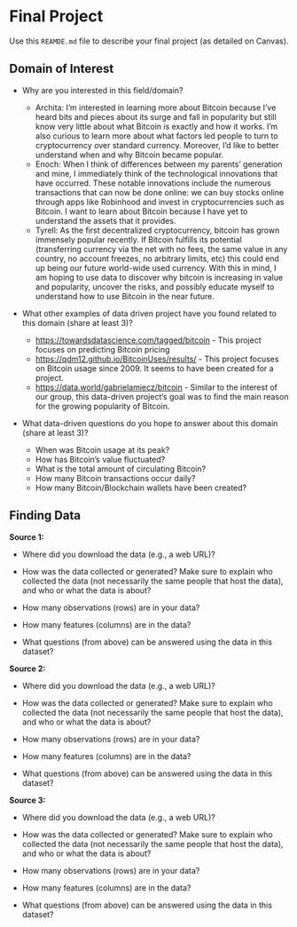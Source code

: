 # Final Project
Use this `REAMDE.md` file to describe your final project (as detailed on Canvas).

## Domain of Interest

* Why are you interested in this field/domain?
  + Archita: I’m interested in learning more about Bitcoin because I’ve heard bits and pieces about its surge and fall in popularity but still know very little about what Bitcoin is exactly and how it works. I’m also curious to learn more about what factors led people to turn to cryptocurrency over standard currency. Moreover, I’d like to better understand when and why Bitcoin became popular.
  + Enoch: When I think of differences between my parents’ generation and mine, I immediately think of the technological innovations that have occurred. These notable innovations include the numerous transactions that can now be done online: we can buy stocks online through apps like Robinhood and invest in cryptocurrencies such as Bitcoin. I want to learn about Bitcoin because I have yet to understand the assets that it provides. 
  + Tyrell: As the first decentralized cryptocurrency, bitcoin has grown immensely popular recently. If Bitcoin fulfills its potential  (transferring currency via the net with no fees, the same value in any country,  no account freezes, no arbitrary limits, etc) this could end up being our future world-wide used currency. With this in mind, I am hoping to use data to discover why bitcoin is increasing in value and popularity, uncover the risks, and possibly educate myself to understand how to use Bitcoin in the near future. 

* What other examples of data driven project have you found related to this domain (share at least 3)?
  + https://towardsdatascience.com/tagged/bitcoin - This project focuses on predicting Bitcoin pricing
  + https://qdm12.github.io/BitcoinUses/results/ - This project focuses on Bitcoin usage since 2009. It seems to have been created for a project. 
  + https://data.world/gabrielamiecz/bitcoin - Similar to the interest of our group, this data-driven project‘s goal was to find the main reason for the growing popularity of  Bitcoin. 

* What data-driven questions do you hope to answer about this domain (share at least 3)?
  + When was Bitcoin usage at its peak?
  + How has Bitcoin’s value fluctuated?
  + What is the total amount of circulating Bitcoin?
  + How many Bitcoin transactions occur daily?
  + How many Bitcoin/Blockchain wallets have been created?

## Finding Data

**Source 1:**

* Where did you download the data (e.g., a web URL)?

* How was the data collected or generated? Make sure to explain who collected the data (not necessarily the same people that host the data), and who or what the data is about?

* How many observations (rows) are in your data?

* How many features (columns) are in the data?

* What questions (from above) can be answered using the data in this dataset?

**Source 2:**

* Where did you download the data (e.g., a web URL)?

* How was the data collected or generated? Make sure to explain who collected the data (not necessarily the same people that host the data), and who or what the data is about?

* How many observations (rows) are in your data?

* How many features (columns) are in the data?

* What questions (from above) can be answered using the data in this dataset?

**Source 3:**

* Where did you download the data (e.g., a web URL)?

* How was the data collected or generated? Make sure to explain who collected the data (not necessarily the same people that host the data), and who or what the data is about?

* How many observations (rows) are in your data?

* How many features (columns) are in the data?

* What questions (from above) can be answered using the data in this dataset?


